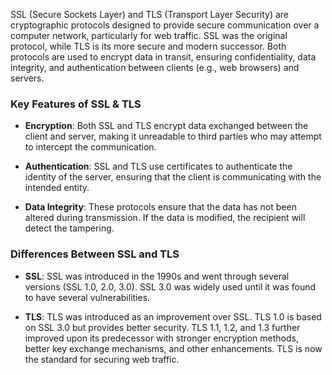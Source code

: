SSL (Secure Sockets Layer) and TLS (Transport Layer Security) are cryptographic protocols designed to provide secure communication over a computer network, particularly for web traffic. SSL was the original protocol, while TLS is its more secure and modern successor. Both protocols are used to encrypt data in transit, ensuring confidentiality, data integrity, and authentication between clients (e.g., web browsers) and servers.

### Key Features of SSL & TLS

- **Encryption**: Both SSL and TLS encrypt data exchanged between the client and server, making it unreadable to third parties who may attempt to intercept the communication.

- **Authentication**: SSL and TLS use certificates to authenticate the identity of the server, ensuring that the client is communicating with the intended entity.

- **Data Integrity**: These protocols ensure that the data has not been altered during transmission. If the data is modified, the recipient will detect the tampering.

### Differences Between SSL and TLS

- **SSL**: SSL was introduced in the 1990s and went through several versions (SSL 1.0, 2.0, 3.0). SSL 3.0 was widely used until it was found to have several vulnerabilities.

- **TLS**: TLS was introduced as an improvement over SSL. TLS 1.0 is based on SSL 3.0 but provides better security. TLS 1.1, 1.2, and 1.3 further improved upon its predecessor with stronger encryption methods, better key exchange mechanisms, and other enhancements. TLS is now the standard for securing web traffic.
